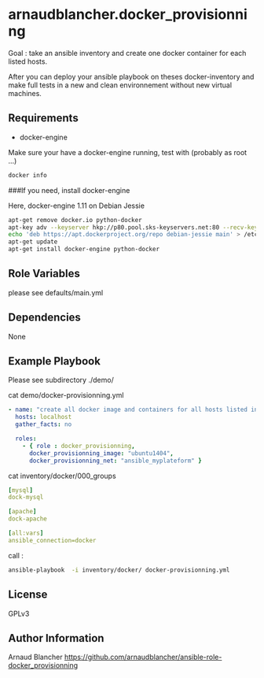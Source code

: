 arnaudblancher.docker_provisionning
===================================

Goal : take an ansible inventory and create one docker container for each listed hosts.

After you can deploy your ansible playbook on theses docker-inventory and make full tests in a new and clean environnement without new virtual machines.


Requirements
------------

- docker-engine

Make sure your have a docker-engine running, test with (probably as root ...)

```bash
docker info
```

###If you need, install docker-engine

Here, docker-engine 1.11 on Debian Jessie

```bash
apt-get remove docker.io python-docker
apt-key adv --keyserver hkp://p80.pool.sks-keyservers.net:80 --recv-keys 58118E89F3A912897C070ADBF76221572C52609D
echo 'deb https://apt.dockerproject.org/repo debian-jessie main' > /etc/apt/sources.list.d/docker.list
apt-get update
apt-get install docker-engine python-docker
```

Role Variables
--------------

please see defaults/main.yml

Dependencies
------------

None

Example Playbook
----------------
Please see subdirectory ./demo/

cat demo/docker-provisionning.yml
```yaml
- name: "create all docker image and containers for all hosts listed in inventory"
  hosts: localhost
  gather_facts: no

  roles:
    - { role : docker_provisionning,
      docker_provisionning_image: "ubuntu1404",
      docker_provisionning_net: "ansible_myplateform" }
```

cat inventory/docker/000_groups
```yaml
[mysql]
dock-mysql

[apache]
dock-apache

[all:vars]
ansible_connection=docker
```

call :
```bash
ansible-playbook  -i inventory/docker/ docker-provisionning.yml
```

License
-------

GPLv3

Author Information
------------------

Arnaud Blancher
https://github.com/arnaudblancher/ansible-role-docker_provisionning


